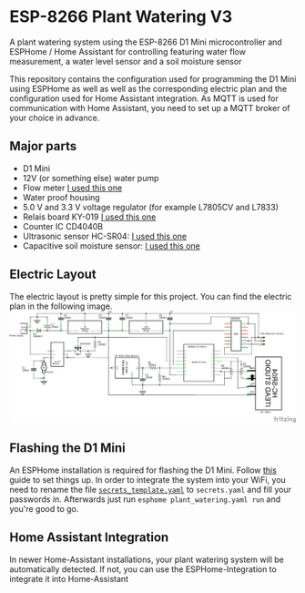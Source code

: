 # ESP-8266 Plant Watering V3
A plant watering system using the ESP-8266 D1 Mini microcontroller and ESPHome / Home Assistant for controlling featuring water flow measurement, a water level sensor and a soil moisture sensor

This repository contains the configuration used for programming the D1 Mini using ESPHome as well as well as the corresponding electric plan and the configuration used for Home Assistant integration. As MQTT is used for communication with Home Assistant, you need to set up a MQTT broker of your choice in advance.

## Major parts
* D1 Mini
* 12V (or something else) water pump
* Flow meter [I used this one](https://www.digmesa.com/de/product-details/flow-sensor-fhksc/)
* Water proof housing
* 5.0 V and 3.3 V voltage regulator (for example L7805CV and L7833)
* Relais board KY-019 [I used this one](https://www.az-delivery.de/products/relais-modul?_pos=16&_sid=ea41aa481&_ss=r)
* Counter IC CD4040B
* Ultrasonic sensor HC-SR04: [I used this one](https://www.az-delivery.de/products/3er-set-hc-sr04-ultraschallmodule?_pos=2&_sid=ebf8c0ed7&_ss=r)
* Capacitive soil moisture sensor: [I used this one](https://www.ramser-elektro.at/shop/bausaetze-und-platinen/giesomat-kapazitiver-bodenfeuchtesensor-erdfeuchtesensor-mit-beschichtung/)


## Electric Layout
The electric layout is pretty simple for this project.
You can find the electric plan in the following image.
![Electric Plan](Plant_Watering.png?raw=true "Electric Plan")

## Flashing the D1 Mini
An ESPHome installation is required for flashing the D1 Mini. Follow [this](https://esphome.io/guides/getting_started_command_line.html) guide to set things up. In order to integrate the system into your WiFi, you need to rename the file [`secrets_template.yaml`](secrets_template.yaml) to `secrets.yaml` and fill your passwords in. Afterwards just run `esphome plant_watering.yaml run` and you're good to go.

## Home Assistant Integration
In newer Home-Assistant installations, your plant watering system will be automatically detected. If not, you can use the ESPHome-Integration to integrate it into Home-Assistant
